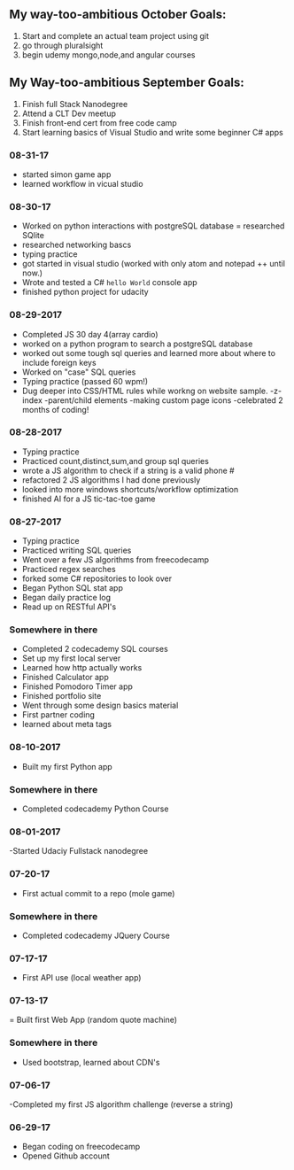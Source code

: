 
## My way-too-ambitious October Goals:
1. Start and complete an actual team project using git
2. go through pluralsight
3. begin udemy mongo,node,and angular courses

## My Way-too-ambitious September Goals:
1. Finish full Stack Nanodegree
2. Attend a CLT Dev meetup
3. Finish front-end cert from free code camp
4. Start learning basics of Visual Studio and write some beginner C# apps

### 08-31-17
- started simon game app
- learned workflow in vicual studio

### 08-30-17
- Worked on python interactions with postgreSQL database
= researched SQlite
- researched networking bascs
- typing practice
- got started in visual studio (worked with only atom and notepad ++ until now.)
- Wrote and tested a C# `hello World` console app
- finished python project for udacity

### 08-29-2017
- Completed JS 30 day 4(array cardio)
- worked on a python program to search a postgreSQL database
- worked out some tough sql queries and learned more about where to include foreign keys
- Worked on "case" SQL queries
- Typing practice (passed 60 wpm!)
- Dug deeper into CSS/HTML rules while workng on website sample.
    -z-index
    -parent/child elements
    -making custom page icons
-celebrated 2 months of coding!

### 08-28-2017
- Typing practice
- Practiced count,distinct,sum,and group sql queries
- wrote a JS algorithm to check if a string is a valid phone #
- refactored 2 JS algorithms I had done previously
- looked into more windows shortcuts/workflow optimization
- finished AI for a JS tic-tac-toe game


### 08-27-2017
- Typing practice
- Practiced writing SQL queries
- Went over a few JS algorithms from freecodecamp
- Practiced regex searches
- forked some C# repositories to look over
- Began Python SQL stat app
- Began daily practice log
- Read up on RESTful API's

### Somewhere in there
- Completed 2 codecademy SQL courses
- Set up my first local server
- Learned how http actually works
- Finished Calculator app
- Finished Pomodoro Timer app
- Finished portfolio site
- Went through some design basics material
- First partner coding
- learned about meta tags

### 08-10-2017
- Built my first Python app

### Somewhere in there
- Completed codecademy Python Course

### 08-01-2017
-Started Udaciy Fullstack nanodegree

### 07-20-17
- First actual commit to a repo (mole game)

### Somewhere in there
- Completed codecademy JQuery Course

### 07-17-17
- First API use (local weather app)

### 07-13-17
= Built first Web App (random quote machine)


### Somewhere in there
- Used bootstrap, learned about CDN's

### 07-06-17
-Completed my first JS algorithm challenge (reverse a string)

### 06-29-17
- Began coding on freecodecamp
- Opened Github account
